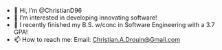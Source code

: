 - 👋 Hi, I’m @ChristianD96
- 👀 I’m interested in developing innovating software!
- 🌱 I recently finished my B.S. w/conc in Software Engineering with a 3.7 GPA!
- 📫 How to reach me: 
      Email: Christian.A.Drouin@Gmail.com
